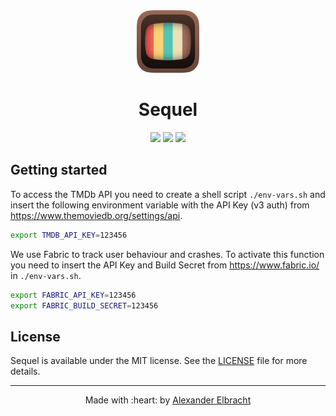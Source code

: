 <div align="center">
    <img src="./Sequel/Ressources/Assets.xcassets/AppIcon_Preview.imageset/AppIcon_Preview@3x.png" width="100px" height="auto">
    <h1>Sequel</h1>
    <a href="https://travis-ci.org/elbracht/sequel"><img src="https://travis-ci.org/elbracht/sequel.svg?branch=master"></a>
    <a href="https://github.com/elbracht/sequel/releases/tag/v0.1.0"><img src="https://img.shields.io/badge/release-v0.1.0-blue.svg"></a>
    <a href="https://github.com/elbracht/sequel/blob/master/LICENSE"><img src="https://img.shields.io/badge/license-MIT-blue.svg"></a>
</div>

## Getting started

To access the TMDb API you need to create a shell script `./env-vars.sh` and insert the following environment variable with the API Key (v3 auth) from https://www.themoviedb.org/settings/api.

```bash
export TMDB_API_KEY=123456
```

We use Fabric to track user behaviour and crashes. To activate this function you need to insert the API Key and Build Secret from https://www.fabric.io/ in `./env-vars.sh`.

```bash
export FABRIC_API_KEY=123456
export FABRIC_BUILD_SECRET=123456
```

## License

Sequel is available under the MIT license. See the [LICENSE](https://github.com/elbracht/sequel/blob/master/LICENSE) file for more details.

---

<p align="center">Made with :heart: by <a href="https://github.com/elbracht">Alexander Elbracht</a></p>
